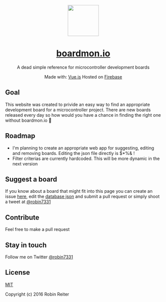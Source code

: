 <p align="center"><a href="http://boardmon.io" target="_blank"><img width="100" src="https://project-4436638504724371504.firebaseapp.com/img/Logo@2x.png"></a></p>

<h1 align="center"><a href="http://boardmon.io">boardmon.io</a></h1>
<p align="center">A dead simple reference for microcontroller development boards</p>

<p align="center">Made with: <a href="http://vuejs.org/">Vue.js</a> Hosted on <a href="https://firebase.google.com/">Firebase</a> </p>

## Goal
This website was created to privide an easy way to find an appropriate development board for a microcontroller project. There are new boards released every day so how would you have a chance in finding the right one without boardmon.io 🙊

## Roadmap
- I'm planning to create an appropriate web app for suggesting, editing and removing boards. Editing the json file directly is $*%& !
- Filter criterias are currently hardcoded. This will be more dynamic in the next version

## Suggest a board
If you know about a board that might fit into this page you can create an issue [here](https://github.com/robin7331/boardmon/issues), edit the [database json](https://github.com/robin7331/boardmon/blob/master/firebase_db.json) and submit a pull request or simply shoot a tweet at [@robin7331](http://www.twitter.com/robin7331)

## Contribute
Feel free to make a pull request

## Stay in touch
Follow me on Twitter [@robin7331](http://www.twitter.com/robin7331)

## License

[MIT](http://opensource.org/licenses/MIT)

Copyright (c) 2016 Robin Reiter
